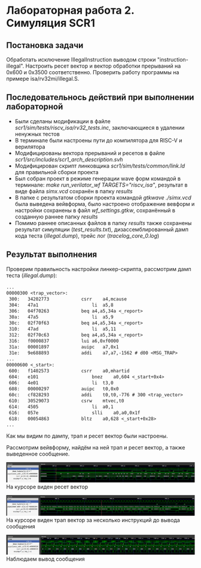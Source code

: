 # Лабораторная работа 2. Симуляция SCR1

## Постановка задачи
Обработать исключение IllegalInstruction выводом строки "instruction-illegal". Настроить ресет вектор и вектор обработки прерываний на 0x600 и 0x3500 соответственно. Проверить работу программы на примере isa/rv32mi/illegal.S.

## Последовательнось действий при выполнении лабораторной

* Были сделаны модификации в файле _scr1/sim/tests/riscv_isa/rv32_tests.inc_, заключающиеся в удалении ненужных тестов
* В терминале были настроены пути до компилятора для RISC-V и верилятора
* Модифицированы вектора прерываний и ресетов в файле _scr1/src/includes/scr1_arch_description.svh_
* Модифицирован скрипт линковщика _scr1/sim/tests/common/link.ld_ для правильной сборки проекта 
* Был собран проект в режиме генерации wave форм командой в терминале: _make run_verilator_wf TARGETS="riscv_isa"_, результат в виде файла _simx.vcd_ сохранён в папку _results_
* В папке с результатом сборки проекта командой  _gtkwave ./simx.vcd_ была выведена вейвформа, было настроено отображение вевформ и настройки сохранены в файл _wf_settings.gtkw_, сохранённый в созданную раннее папку _results_
* Помимо раннее описанных файлов в папку _results_ также сохранены результат симуляции (_test_results.txt_), дизассемблированный дамп кода теста (_illegal.dump_), трейс лог (_tracelog_core_0.log_)

## Результат выполнения

Проверим правильность настройки линкер-скрипта, рассмотрим дамп теста (_illegal.dump_):

~~~
...
00000300 <trap_vector>:
 300:	34202773          	csrr	a4,mcause
 304:	47a1                	li	a5,8
 306:	04f70263          	beq	a4,a5,34a <_report>
 30a:	47a5                	li	a5,9
 30c:	02f70f63          	beq	a4,a5,34a <_report>
 310:	47ad                	li	a5,11
 312:	02f70c63          	beq	a4,a5,34a <_report>
 316:	f0000837          	lui	a6,0xf0000
 31a:	00001897          	auipc	a7,0x1
 31e:	9e688893          	addi	a7,a7,-1562 # d00 <MSG_TRAP>
...
00000600 <_start>:
 600:	f1402573          	csrr	a0,mhartid
 604:	e101                	bnez	a0,604 <_start+0x4>
 606:	4e01                	li	t3,0
 608:	00000297          	auipc	t0,0x0
 60c:	cf828293          	addi	t0,t0,-776 # 300 <trap_vector>
 610:	30529073          	csrw	mtvec,t0
 614:	4505                	li	a0,1
 616:	057e                	slli	a0,a0,0x1f
 618:	00054863          	bltz	a0,628 <_start+0x28>
...
~~~
Как мы видим по дампу, трап и ресет вектор были настроены.

Рассмотрим вейвформу, найдём на ней трап и ресет вектор, а также выведенное сообщение.

![alt](reset_vec.png)
На курсоре виден ресет вектор

![alt](trap_vec.png)
На курсоре виден трап вектор за несколько инструкций до вывода сообщения

![alt](dbg_msg.png)
Наблюдаем вывод сообщения

